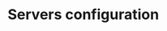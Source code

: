 <!--
/**
 * @name            Configuration
 * @namespace       doc.servers
 * @type            Markdown
 * @platform        md
 * @status          stable
 * @menu            Documentation / Servers           /doc/servers/configuration
 *
 * @since           2.0.0
 * @author    Olivier Bossel <olivier.bossel@gmail.com> (https://olivierbossel.com)
 */
-->

<!-- image -->

<!-- header -->
##### 



# Servers configuration

